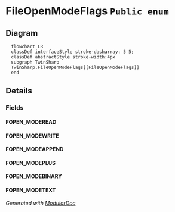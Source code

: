 # FileOpenModeFlags `Public enum`

## Diagram
```mermaid
  flowchart LR
  classDef interfaceStyle stroke-dasharray: 5 5;
  classDef abstractStyle stroke-width:4px
  subgraph TwinSharp
  TwinSharp.FileOpenModeFlags[[FileOpenModeFlags]]
  end
```

## Details
### Fields
#### FOPEN_MODEREAD


#### FOPEN_MODEWRITE


#### FOPEN_MODEAPPEND


#### FOPEN_MODEPLUS


#### FOPEN_MODEBINARY


#### FOPEN_MODETEXT


*Generated with* [*ModularDoc*](https://github.com/hailstorm75/ModularDoc)
